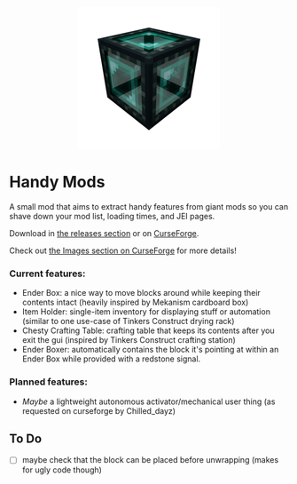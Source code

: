 <p align="center">
	<img width=256px src="Images/icon.png" />
</p>

# Handy Mods

A small mod that aims to extract handy features from giant mods so you can shave down your mod list, loading times, and JEI pages.

Download in [the releases section](https://github.com/juliand665/Handy-Mods/releases) or on [CurseForge](https://minecraft.curseforge.com/projects/handy-mods).

Check out [the Images section on CurseForge](https://minecraft.curseforge.com/projects/handy-mods/images) for more details!

### Current features:

* Ender Box: a nice way to move blocks around while keeping their contents intact (heavily inspired by Mekanism cardboard box)
* Item Holder: single-item inventory for displaying stuff or automation (similar to one use-case of Tinkers Construct drying rack)
* Chesty Crafting Table: crafting table that keeps its contents after you exit the gui (inspired by Tinkers Construct crafting station)
* Ender Boxer: automatically contains the block it's pointing at within an Ender Box while provided with a redstone signal.

### Planned features:

* _Maybe_ a lightweight autonomous activator/mechanical user thing (as requested on curseforge by Chilled_dayz)

## To Do

* [ ] maybe check that the block can be placed before unwrapping (makes for ugly code though)
